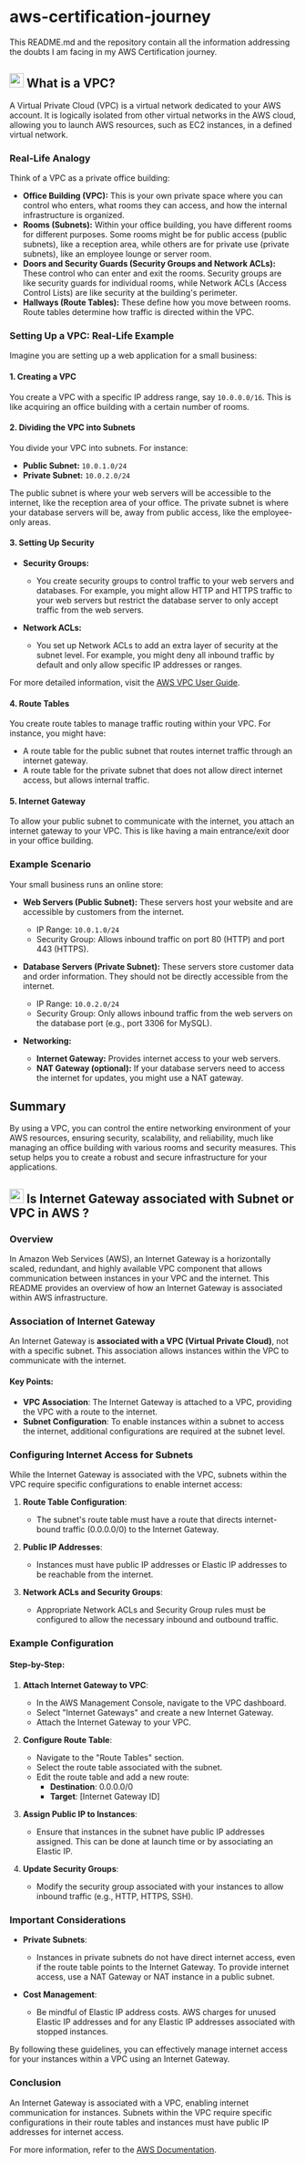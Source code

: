 # aws-certification-journey

This README.md and the repository contain all the information addressing the doubts I am facing in my AWS Certification journey.

## <img src="https://user-images.githubusercontent.com/74038190/212257467-871d32b7-e401-42e8-a166-fcfd7baa4c6b.gif" width ="25" style="margin-bottom: -5px;"> What is a VPC?

A Virtual Private Cloud (VPC) is a virtual network dedicated to your AWS account. It is logically isolated from other virtual networks in the AWS cloud, allowing you to launch AWS resources, such as EC2 instances, in a defined virtual network.


### Real-Life Analogy

Think of a VPC as a private office building:

- **Office Building (VPC):** This is your own private space where you can control who enters, what rooms they can access, and how the internal infrastructure is organized.
- **Rooms (Subnets):** Within your office building, you have different rooms for different purposes. Some rooms might be for public access (public subnets), like a reception area, while others are for private use (private subnets), like an employee lounge or server room.
- **Doors and Security Guards (Security Groups and Network ACLs):** These control who can enter and exit the rooms. Security groups are like security guards for individual rooms, while Network ACLs (Access Control Lists) are like security at the building's perimeter.
- **Hallways (Route Tables):** These define how you move between rooms. Route tables determine how traffic is directed within the VPC.


### Setting Up a VPC: Real-Life Example

Imagine you are setting up a web application for a small business:

#### 1. Creating a VPC

You create a VPC with a specific IP address range, say `10.0.0.0/16`. This is like acquiring an office building with a certain number of rooms.

#### 2. Dividing the VPC into Subnets

You divide your VPC into subnets. For instance:

- **Public Subnet:** `10.0.1.0/24`
- **Private Subnet:** `10.0.2.0/24`

The public subnet is where your web servers will be accessible to the internet, like the reception area of your office. The private subnet is where your database servers will be, away from public access, like the employee-only areas.

#### 3. Setting Up Security

- **Security Groups:**
  - You create security groups to control traffic to your web servers and databases. For example, you might allow HTTP and HTTPS traffic to your web servers but restrict the database server to only accept traffic from the web servers.

- **Network ACLs:**
  - You set up Network ACLs to add an extra layer of security at the subnet level. For example, you might deny all inbound traffic by default and only allow specific IP addresses or ranges.

For more detailed information, visit the [AWS VPC User Guide](https://docs.aws.amazon.com/vpc/latest/userguide/what-is-amazon-vpc.html).

#### 4. Route Tables

You create route tables to manage traffic routing within your VPC. For instance, you might have:

- A route table for the public subnet that routes internet traffic through an internet gateway.
- A route table for the private subnet that does not allow direct internet access, but allows internal traffic.

#### 5. Internet Gateway

To allow your public subnet to communicate with the internet, you attach an internet gateway to your VPC. This is like having a main entrance/exit door in your office building.


### Example Scenario

Your small business runs an online store:

- **Web Servers (Public Subnet):** These servers host your website and are accessible by customers from the internet.
  - IP Range: `10.0.1.0/24`
  - Security Group: Allows inbound traffic on port 80 (HTTP) and port 443 (HTTPS).

- **Database Servers (Private Subnet):** These servers store customer data and order information. They should not be directly accessible from the internet.
  - IP Range: `10.0.2.0/24`
  - Security Group: Only allows inbound traffic from the web servers on the database port (e.g., port 3306 for MySQL).

- **Networking:**
  - **Internet Gateway:** Provides internet access to your web servers.
  - **NAT Gateway (optional):** If your database servers need to access the internet for updates, you might use a NAT gateway.


## Summary

By using a VPC, you can control the entire networking environment of your AWS resources, ensuring security, scalability, and reliability, much like managing an office building with various rooms and security measures. This setup helps you to create a robust and secure infrastructure for your applications.


## <img src="https://user-images.githubusercontent.com/74038190/212257467-871d32b7-e401-42e8-a166-fcfd7baa4c6b.gif" width ="25" style="margin-bottom: -5px;"> Is Internet Gateway associated with Subnet or VPC in AWS ?

### Overview

In Amazon Web Services (AWS), an Internet Gateway is a horizontally scaled, redundant, and highly available VPC component that allows communication between instances in your VPC and the internet. This README provides an overview of how an Internet Gateway is associated within AWS infrastructure.

### Association of Internet Gateway

An Internet Gateway is **associated with a VPC (Virtual Private Cloud)**, not with a specific subnet. This association allows instances within the VPC to communicate with the internet.

#### Key Points:

- **VPC Association**: The Internet Gateway is attached to a VPC, providing the VPC with a route to the internet.
- **Subnet Configuration**: To enable instances within a subnet to access the internet, additional configurations are required at the subnet level.

### Configuring Internet Access for Subnets

While the Internet Gateway is associated with the VPC, subnets within the VPC require specific configurations to enable internet access:

1. **Route Table Configuration**:
   - The subnet's route table must have a route that directs internet-bound traffic (0.0.0.0/0) to the Internet Gateway.

2. **Public IP Addresses**:
   - Instances must have public IP addresses or Elastic IP addresses to be reachable from the internet.

3. **Network ACLs and Security Groups**:
   - Appropriate Network ACLs and Security Group rules must be configured to allow the necessary inbound and outbound traffic.

### Example Configuration

#### Step-by-Step:

1. **Attach Internet Gateway to VPC**:
   - In the AWS Management Console, navigate to the VPC dashboard.
   - Select "Internet Gateways" and create a new Internet Gateway.
   - Attach the Internet Gateway to your VPC.

2. **Configure Route Table**:
   - Navigate to the "Route Tables" section.
   - Select the route table associated with the subnet.
   - Edit the route table and add a new route:
     - **Destination**: 0.0.0.0/0
     - **Target**: [Internet Gateway ID]

3. **Assign Public IP to Instances**:
   - Ensure that instances in the subnet have public IP addresses assigned. This can be done at launch time or by associating an Elastic IP.

4. **Update Security Groups**:
   - Modify the security group associated with your instances to allow inbound traffic (e.g., HTTP, HTTPS, SSH).

### Important Considerations

- **Private Subnets**:
  - Instances in private subnets do not have direct internet access, even if the route table points to the Internet Gateway. To provide internet access, use a NAT Gateway or NAT instance in a public subnet.

- **Cost Management**:
  - Be mindful of Elastic IP address costs. AWS charges for unused Elastic IP addresses and for any Elastic IP addresses associated with stopped instances.

By following these guidelines, you can effectively manage internet access for your instances within a VPC using an Internet Gateway.

### Conclusion

An Internet Gateway is associated with a VPC, enabling internet communication for instances. Subnets within the VPC require specific configurations in their route tables and instances must have public IP addresses for internet access.

For more information, refer to the [AWS Documentation](https://docs.aws.amazon.com/vpc/latest/userguide/VPC_Internet_Gateway.html).
